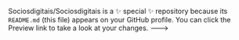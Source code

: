 Sociosdigitais/Sociosdigitais is a ✨ special ✨ repository because its `README.md` (this file) appears on your GitHub profile.
You can click the Preview link to take a look at your changes.
--->

